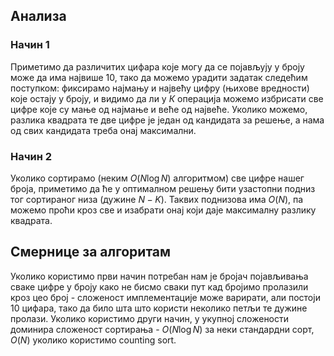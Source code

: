 ## Анализа

### Начин 1

Приметимо да различитих цифара које могу да се појављују у броју може да има највише 10, тако да можемо урадити задатак следећим поступком: фиксирамо најмању и највећу цифру (њихове вредности) које остају у броју, и видимо да ли у $К$ операција можемо избрисати све цифре које су мање од најмање и веће од највеће. Уколико можемо, разлика квадрата те две цифре је један од кандидата за решење, а нама од свих кандидата треба онај максимални.

### Начин 2

Уколико сортирамо (неким $O(N \log N)$ алгоритмом) све цифре нашег броја, приметимо да ће у оптималном решењу бити узастопни подниз тог сортираног низа (дужине $N - K$). Таквих поднизова има $O(N)$, па можемо проћи кроз све и изабрати онај који даје максималну разлику квадрата.

## Смернице за алгоритам

Уколико користимо први начин потребан нам је бројач појављивања сваке цифре у броју како не бисмо сваки пут кад бројимо пролазили кроз цео број - сложеност имплементације може варирати, али постоји 10 цифара, тако да било шта што користи неколико петљи те дужине пролази. Уколико користимо други начин, у укупној сложености доминира сложеност сортирања - $O(N \log N)$ за неки стандардни сорт, $O(N)$ уколико користимо counting sort.
